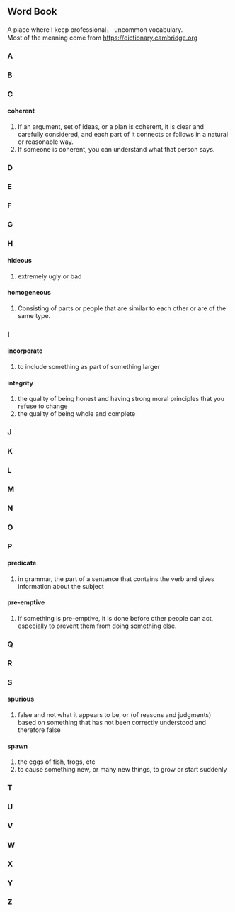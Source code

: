 ## Word Book

A place where I keep professional， uncommon vocabulary.  
Most of the meaning come from <https://dictionary.cambridge.org>  

### A


### B



### C
#### coherent
1. If an argument, set of ideas, or a plan is coherent, it is clear and carefully considered, and each part of it connects or follows in a natural or reasonable way.  
2. If someone is coherent, you can understand what that person says.  

### D


### E


### F


### G


### H
#### hideous
1. extremely ugly or bad  
#### homogeneous
1. Consisting of parts or people that are similar to each other or are of the same type.  

### I
#### incorporate
1. to include something as part of something larger  
#### integrity
1. the quality of being honest and having strong moral principles that you refuse to change
2. the quality of being whole and complete  

### J


### K


### L


### M


### N


### O


### P
#### predicate
1. in grammar, the part of a sentence that contains the verb and gives information about the subject  
#### pre-emptive
1. If something is pre-emptive, it is done before other people can act, especially to prevent them from doing something else.  

### Q


### R


### S
#### spurious
1. false and not what it appears to be, or (of reasons and judgments) based on something that has not been correctly understood and therefore false  
#### spawn
1. the eggs of fish, frogs, etc  
2.  to cause something new, or many new things, to grow or start suddenly  

### T


### U


### V


### W


### X


### Y


### Z


